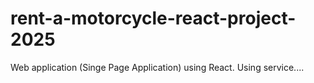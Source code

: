 # rent-a-motorcycle-react-project-2025
Web application (Singe Page Application) using React. Using service....
